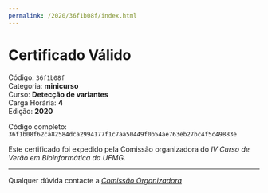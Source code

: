 ```yaml
---
permalink: /2020/36f1b08f/index.html
---
```


# Certificado Válido

Código: `36f1b08f`<br>
Categoria: **minicurso**<br>
Curso: **Detecção de variantes**<br>
Carga Horária: **4**<br>
Edição: **2020**<br>


Código completo: `36f1b08f62ca82584dca2994177f1c7aa50449f0b54ae763eb27bc4f5c49883e`


Este certificado foi expedido pela Comissão organizadora do *IV Curso de Verão em Bioinformática da UFMG*.

----

Qualquer dúvida contacte a [_Comissão Organizadora_](<mailto:cursobioinfoufmg@gmail.com$subject=[Certificados]>)

